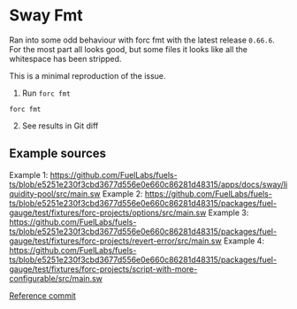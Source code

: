 # Sway Fmt

Ran into some odd behaviour with forc fmt  with the latest release `0.66.6`. For the most part all looks good, but some files it looks like all the whitespace has been stripped.

This is a minimal reproduction of the issue.

1. Run `forc fmt`

```console
forc fmt
```

2. See results in Git diff

## Example sources

Example 1: https://github.com/FuelLabs/fuels-ts/blob/e5251e230f3cbd3677d556e0e660c86281d48315/apps/docs/sway/liquidity-pool/src/main.sw
Example 2: https://github.com/FuelLabs/fuels-ts/blob/e5251e230f3cbd3677d556e0e660c86281d48315/packages/fuel-gauge/test/fixtures/forc-projects/options/src/main.sw
Example 3: https://github.com/FuelLabs/fuels-ts/blob/e5251e230f3cbd3677d556e0e660c86281d48315/packages/fuel-gauge/test/fixtures/forc-projects/revert-error/src/main.sw
Example 4: https://github.com/FuelLabs/fuels-ts/blob/e5251e230f3cbd3677d556e0e660c86281d48315/packages/fuel-gauge/test/fixtures/forc-projects/script-with-more-configurable/src/main.sw

[Reference commit](https://github.com/FuelLabs/fuels-ts/pull/3617/commits/a83a33e0ab378159f6b2e36858f749329450f0e2#diff-82ed4c3fb1a34871c63a47ee72a68bde66362ef56a7b57c087a49c4f7d233aa0)